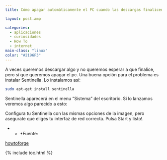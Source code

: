 ```yaml
---
title: Cómo apagar automáticamente el PC cuando las descargas finalicen

layout: post.amp

categories:
  - aplicaciones
  - curiosidades
  - How To
  - internet
main-class: "linux"
color: "#2196F3"
---
```

<div class="icoso">
</div>

A veces queremos descargar algo y no queremos esperar a que finalice, pero sí que queremos apagar el pc. Una buena opción para el problema es instalar Sentinella. Lo instalamos así:

```bash
sudo apt-get install sentinella

```

Sentinella aparecerá en el menu &#8220;Sistema&#8221; del escritorio. Si lo lanzamos veremos algo parecido a esto:


<!--ad-->
<div class="separator" style="clear: both; text-align: center;">
<a href="https://1.bp.blogspot.com/-Ti5_cz6URsM/TbqiIheW6YI/AAAAAAAAAcw/mDH3EbaI50E/s1600/R1vvF.png" imageanchor="1" style="margin-left:1em; margin-right:1em"><amp-img border="0" height="223" width="320" src="https://1.bp.blogspot.com/-Ti5_cz6URsM/TbqiIheW6YI/AAAAAAAAAcw/mDH3EbaI50E/s320/R1vvF.png" /></a>
</div>

Configura tu Sentinella con las mismas opciones de la imagen, pero asegurate que eliges tu interfaz de red correcta. Pulsa Start y listo!.

* * *Fuente:

[howtoforge][1]



 [1]: http://www.howtoforge.com/how-to-automatically-shut-down-your-computer-after-a-download-finishes

{% include toc.html %}

